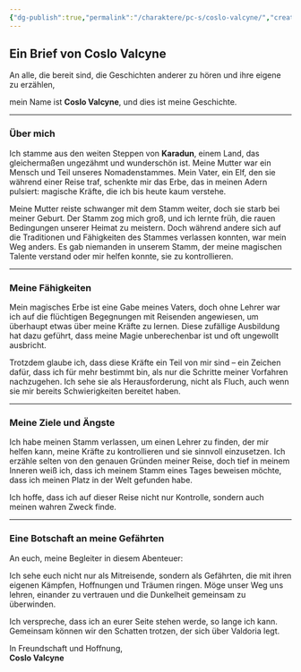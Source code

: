 ```yaml
---
{"dg-publish":true,"permalink":"/charaktere/pc-s/coslo-valcyne/","created":"2025-01-14T17:41:58.907+01:00","updated":"2025-01-14T23:48:55.486+01:00"}
---
```


## Ein Brief von Coslo Valcyne


An alle, die bereit sind, die Geschichten anderer zu hören und ihre eigene zu erzählen,

mein Name ist **Coslo Valcyne**, und dies ist meine Geschichte.

---

### Über mich

Ich stamme aus den weiten Steppen von **Karadun**, einem Land, das gleichermaßen ungezähmt und wunderschön ist. Meine Mutter war ein Mensch und Teil unseres Nomadenstammes. Mein Vater, ein Elf, den sie während einer Reise traf, schenkte mir das Erbe, das in meinen Adern pulsiert: magische Kräfte, die ich bis heute kaum verstehe.

Meine Mutter reiste schwanger mit dem Stamm weiter, doch sie starb bei meiner Geburt. Der Stamm zog mich groß, und ich lernte früh, die rauen Bedingungen unserer Heimat zu meistern. Doch während andere sich auf die Traditionen und Fähigkeiten des Stammes verlassen konnten, war mein Weg anders. Es gab niemanden in unserem Stamm, der meine magischen Talente verstand oder mir helfen konnte, sie zu kontrollieren.

---

### Meine Fähigkeiten

Mein magisches Erbe ist eine Gabe meines Vaters, doch ohne Lehrer war ich auf die flüchtigen Begegnungen mit Reisenden angewiesen, um überhaupt etwas über meine Kräfte zu lernen. Diese zufällige Ausbildung hat dazu geführt, dass meine Magie unberechenbar ist und oft ungewollt ausbricht.

Trotzdem glaube ich, dass diese Kräfte ein Teil von mir sind – ein Zeichen dafür, dass ich für mehr bestimmt bin, als nur die Schritte meiner Vorfahren nachzugehen. Ich sehe sie als Herausforderung, nicht als Fluch, auch wenn sie mir bereits Schwierigkeiten bereitet haben.

---

### Meine Ziele und Ängste

Ich habe meinen Stamm verlassen, um einen Lehrer zu finden, der mir helfen kann, meine Kräfte zu kontrollieren und sie sinnvoll einzusetzen. Ich erzähle selten von den genauen Gründen meiner Reise, doch tief in meinem Inneren weiß ich, dass ich meinem Stamm eines Tages beweisen möchte, dass ich meinen Platz in der Welt gefunden habe.

Ich hoffe, dass ich auf dieser Reise nicht nur Kontrolle, sondern auch meinen wahren Zweck finde.

---

### Eine Botschaft an meine Gefährten

An euch, meine Begleiter in diesem Abenteuer:

Ich sehe euch nicht nur als Mitreisende, sondern als Gefährten, die mit ihren eigenen Kämpfen, Hoffnungen und Träumen ringen. Möge unser Weg uns lehren, einander zu vertrauen und die Dunkelheit gemeinsam zu überwinden.

Ich verspreche, dass ich an eurer Seite stehen werde, so lange ich kann. Gemeinsam können wir den Schatten trotzen, der sich über Valdoria legt.

In Freundschaft und Hoffnung,  
**Coslo Valcyne**